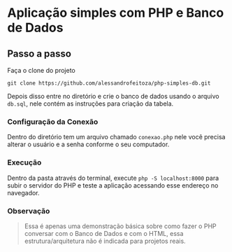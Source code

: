 # Aplicação simples com PHP e Banco de Dados

## Passo a passo
Faça o clone do projeto

`git clone https://github.com/alessandrofeitoza/php-simples-db.git`

Depois disso entre no diretório e crie o banco de dados usando o arquivo `db.sql`, nele contém as instruções para criação da tabela.

### Configuração da Conexão
Dentro do diretório tem um arquivo chamado ``conexao.php`` nele você precisa alterar o usuário e a senha conforme o seu computador.

### Execução
Dentro da pasta através do terminal, execute `php -S localhost:8000` para subir o servidor do PHP e teste a aplicação acessando esse endereço no navegador.


### Observação
> Essa é apenas uma demonstração básica sobre como fazer o PHP conversar com o Banco de Dados e com o HTML, essa estrutura/arquitetura não é indicada para projetos reais.